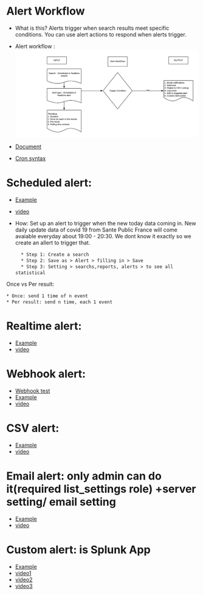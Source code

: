 # Alert Workflow
* What is this? Alerts trigger when search results meet specific conditions. You can use alert actions to respond when alerts trigger.

* Alert workflow :
![](image./Alert_workflow.png)

* [Document](https://docs.splunk.com/Documentation/Splunk/8.0.2/Alert/AlertWorkflowOverview)
* [Cron syntax](https://crontab.guru/)

# Scheduled alert:
* [Example](https://docs.splunk.com/Documentation/Splunk/8.0.2/Alert/Alertexamples)
* [video](https://www.youtube.com/watch?v=fXrva45eYFk)
* How: Set up an alert to trigger when the new today data coming in. New daily update data of covid 19 from Sante Public France will come avaiable everyday about 19:00 - 20:30. We dont know it exactly so we create an allert to trigger that. 

		* Step 1: Create a search
		* Step 2: Save as > Alert > filling in > Save
		* Step 3: Setting > searchs,reports, alerts > to see all statistical  
		
Once vs Per result:

	* Once: send 1 time of n event
	* Per result: send n time, each 1 event

# Realtime alert:
* [Example](https://docs.splunk.com/Documentation/Splunk/8.0.2/Alert/Alertexamples)
* [video](https://www.youtube.com/watch?v=bcVfgaZLHjk)

# Webhook alert:
* [Webhook test](https://webhook.site/#!/416320f6-0fe9-423d-a8bc-fe5f1f6577fc)
* [Example](https://docs.splunk.com/Documentation/Splunk/8.0.2/Alert/Webhooks)
* [video](https://www.youtube.com/watch?v=IBgwfJMsXhw)

# CSV alert:
* [Example](https://docs.splunk.com/Documentation/Splunk/8.0.2/Alert/OutputToCSVLookup)
* [video](https://www.youtube.com/watch?v=r8g9kRFKvio)

# Email alert: only admin can do it(required list_settings role) +server setting/ email setting
* [Example](https://docs.splunk.com/Documentation/Splunk/8.0.2/Alert/EmailNotificationTokens)
* [video](https://www.youtube.com/watch?v=y1wTWjkUvJk)

# Custom alert: is Splunk App
* [Example](https://docs.splunk.com/Documentation/Splunk/8.0.2/Alert/CreateCustomAlerts)
* [video1](https://www.youtube.com/watch?v=UqJAc7rpFmQ)
* [video2](https://www.youtube.com/watch?v=OT11XMB8Bu0)
* [video3](https://www.youtube.com/watch?v=ZvzTowF9v9I)







